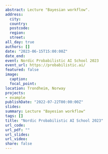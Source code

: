 ```yaml
---
abstract: Lecture "Bayesian workflow". 
address:
  city: 
  country: 
  postcode: 
  region: 
  street: 
all_day: true
authors: []
date: "2023-06-15T15:00:00Z"
date_end: 
event: Nordic Probabilistic AI School 2023
event_url: https://probabilistic.ai/
featured: false
image:
  caption: 
  focal_point: 
location: Trondheim, Norway
projects:
- example
publishDate: "2022-07-22T00:00:00Z"
slides: 
summary: Lecture "Bayesian workflow"
tags: []
title: "Nordic Probabilistic AI School 2023"
url_code: 
url_pdf: ""
url_slides: 
url_video: 
share: false
---
```


 


